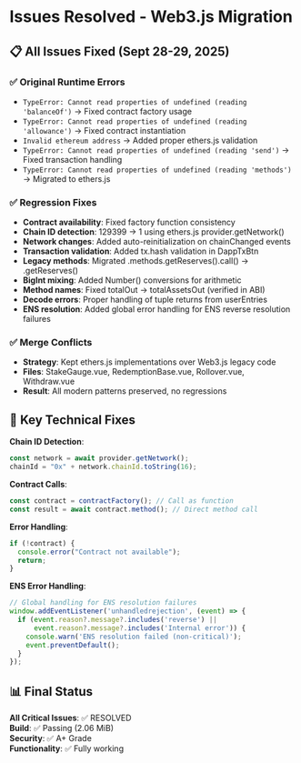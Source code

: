 # Issues Resolved - Web3.js Migration

## 📋 All Issues Fixed (Sept 28-29, 2025)

### ✅ Original Runtime Errors
- `TypeError: Cannot read properties of undefined (reading 'balanceOf')` → Fixed contract factory usage
- `TypeError: Cannot read properties of undefined (reading 'allowance')` → Fixed contract instantiation
- `Invalid ethereum address` → Added proper ethers.js validation
- `TypeError: Cannot read properties of undefined (reading 'send')` → Fixed transaction handling
- `TypeError: Cannot read properties of undefined (reading 'methods')` → Migrated to ethers.js

### ✅ Regression Fixes
- **Contract availability**: Fixed factory function consistency
- **Chain ID detection**: 129399 → 1 using ethers.js provider.getNetwork()
- **Network changes**: Added auto-reinitialization on chainChanged events
- **Transaction validation**: Added tx.hash validation in DappTxBtn
- **Legacy methods**: Migrated .methods.getReserves().call() → .getReserves()
- **BigInt mixing**: Added Number() conversions for arithmetic
- **Method names**: Fixed totalOut → totalAssetsOut (verified in ABI)
- **Decode errors**: Proper handling of tuple returns from userEntries
- **ENS resolution**: Added global error handling for ENS reverse resolution failures

### ✅ Merge Conflicts
- **Strategy**: Kept ethers.js implementations over Web3.js legacy code
- **Files**: StakeGauge.vue, RedemptionBase.vue, Rollover.vue, Withdraw.vue
- **Result**: All modern patterns preserved, no regressions

## 🔧 Key Technical Fixes

**Chain ID Detection**:
```javascript
const network = await provider.getNetwork();
chainId = "0x" + network.chainId.toString(16);
```

**Contract Calls**:
```javascript
const contract = contractFactory(); // Call as function
const result = await contract.method(); // Direct method call
```

**Error Handling**:
```javascript
if (!contract) {
  console.error("Contract not available");
  return;
}
```

**ENS Error Handling**:
```javascript
// Global handling for ENS resolution failures
window.addEventListener('unhandledrejection', (event) => {
  if (event.reason?.message?.includes('reverse') || 
      event.reason?.message?.includes('Internal error')) {
    console.warn('ENS resolution failed (non-critical)');
    event.preventDefault();
  }
});
```

## 📊 Final Status

**All Critical Issues**: ✅ RESOLVED  
**Build**: ✅ Passing (2.06 MiB)  
**Security**: ✅ A+ Grade  
**Functionality**: ✅ Fully working
